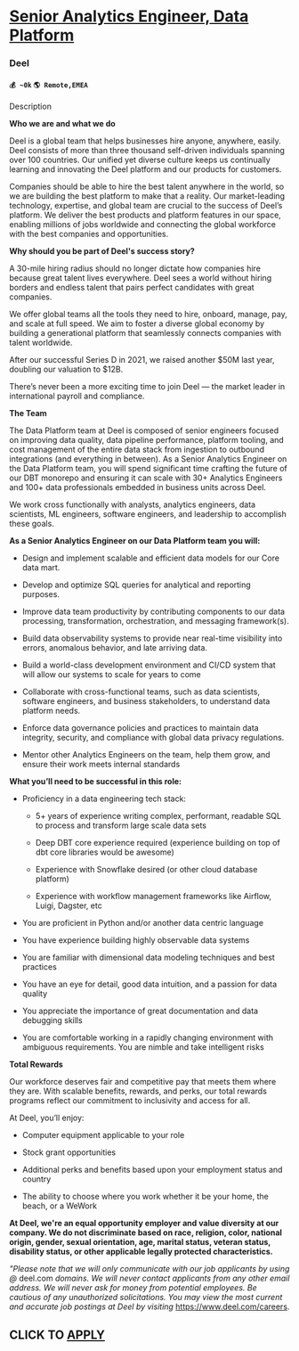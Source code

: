 # [Senior Analytics Engineer, Data Platform](https://www.remotewlb.com/apply/senior-analytics-engineer-data-platform)  
### Deel  
#### `💰 ~0k` `🌎 Remote,EMEA`  

Description

**Who we are and what we do**

Deel is a global team that helps businesses hire anyone, anywhere, easily. Deel consists of more than three thousand self-driven individuals spanning over 100 countries. Our unified yet diverse culture keeps us continually learning and innovating the Deel platform and our products for customers.

Companies should be able to hire the best talent anywhere in the world, so we are building the best platform to make that a reality. Our market-leading technology, expertise, and global team are crucial to the success of Deel’s platform. We deliver the best products and platform features in our space, enabling millions of jobs worldwide and connecting the global workforce with the best companies and opportunities.  

 **Why should you be part of Deel's success story?**

A 30-mile hiring radius should no longer dictate how companies hire because great talent lives everywhere. Deel sees a world without hiring borders and endless talent that pairs perfect candidates with great companies.

We offer global teams all the tools they need to hire, onboard, manage, pay, and scale at full speed. We aim to foster a diverse global economy by building a generational platform that seamlessly connects companies with talent worldwide.

After our successful Series D in 2021, we raised another $50M last year, doubling our valuation to $12B.

There’s never been a more exciting time to join Deel — the market leader in international payroll and compliance.

 **The Team**

The Data Platform team at Deel is composed of senior engineers focused on improving data quality, data pipeline performance, platform tooling, and cost management of the entire data stack from ingestion to outbound integrations (and everything in between). As a Senior Analytics Engineer on the Data Platform team, you will spend significant time crafting the future of our DBT monorepo and ensuring it can scale with 30+ Analytics Engineers and 100+ data professionals embedded in business units across Deel.

We work cross functionally with analysts, analytics engineers, data scientists, ML engineers, software engineers, and leadership to accomplish these goals.

**As a Senior Analytics Engineer on our Data Platform team you will:**

  * Design and implement scalable and efficient data models for our Core data mart.

  * Develop and optimize SQL queries for analytical and reporting purposes.

  * Improve data team productivity by contributing components to our data processing, transformation, orchestration, and messaging framework(s).

  * Build data observability systems to provide near real-time visibility into errors, anomalous behavior, and late arriving data.

  * Build a world-class development environment and CI/CD system that will allow our systems to scale for years to come

  * Collaborate with cross-functional teams, such as data scientists, software engineers, and business stakeholders, to understand data platform needs. 

  * Enforce data governance policies and practices to maintain data integrity, security, and compliance with global data privacy regulations. 

  * Mentor other Analytics Engineers on the team, help them grow, and ensure their work meets internal standards

 **What you’ll need to be successful in this role:**

  * Proficiency in a data engineering tech stack: 

    * 5+ years of experience writing complex, performant, readable SQL to process and transform large scale data sets

    * Deep DBT core experience required (experience building on top of dbt core libraries would be awesome)

    * Experience with Snowflake desired (or other cloud database platform)

    * Experience with workflow management frameworks like Airflow, Luigi, Dagster, etc

  * You are proficient in Python and/or another data centric language

  * You have experience building highly observable data systems

  * You are familiar with dimensional data modeling techniques and best practices

  * You have an eye for detail, good data intuition, and a passion for data quality

  * You appreciate the importance of great documentation and data debugging skills

  * You are comfortable working in a rapidly changing environment with ambiguous requirements. You are nimble and take intelligent risks  

 **Total Rewards**

Our workforce deserves fair and competitive pay that meets them where they are. With scalable benefits, rewards, and perks, our total rewards programs reflect our commitment to inclusivity and access for all.

At Deel, you’ll enjoy:

  * Computer equipment applicable to your role

  * Stock grant opportunities

  * Additional perks and benefits based upon your employment status and country

  * The ability to choose where you work whether it be your home, the beach, or a WeWork

 **At Deel, we're an equal opportunity employer and value diversity at our company. We do not discriminate based on race, religion, color, national origin, gender, sexual orientation, age, marital status, veteran status, disability status, or other applicable legally protected characteristics.**

 _"Please note that we will only communicate with our job applicants by using @_ deel.com _domains. We will never contact applicants from any other email address. We will never ask for money from potential employees. Be cautious of any unauthorized solicitations. You may view the most current and accurate job postings at Deel by visiting_ https://www.deel.com/careers.

  
## CLICK TO [APPLY](https://www.remotewlb.com/apply/senior-analytics-engineer-data-platform)

